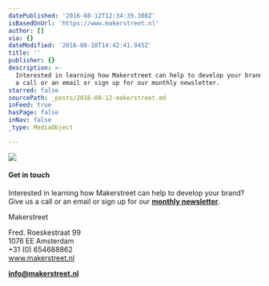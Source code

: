 ```yaml
---
datePublished: '2016-08-12T12:34:39.308Z'
isBasedOnUrl: 'https://www.makerstreet.nl'
author: []
via: {}
dateModified: '2016-08-10T14:42:41.945Z'
title: ''
publisher: {}
description: >-
  Interested in learning how Makerstreet can help to develop your brand? Give us
  a call or an email or sign up for our monthly newsletter.
starred: false
sourcePath: _posts/2016-08-12-makerstreet.md
inFeed: true
hasPage: false
inNav: false
_type: MediaObject

---
```

![](https://the-grid-user-content.s3-us-west-2.amazonaws.com/61d264e7-8710-4823-b8ca-605fcfe16e14.png)

#### Get in touch

Interested in learning how Makerstreet can help to develop your brand? Give us a call or an email or sign up for our **[monthly newsletter][0]**.

Makerstreet

Fred. Roeskestraat 99  
1076 EE Amsterdam  
+31 (0) 654688862  
www.makerstreet.nl

**[info@makerstreet.nl][1]**

[0]: http://eepurl.com/bFAqrP
[1]: mailto:info@makerstreet.nl